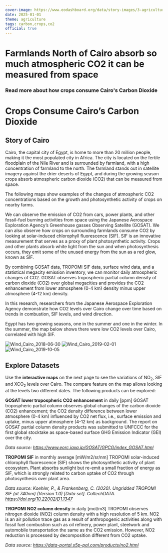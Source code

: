 ```yaml
---
cover-image: https://www.eodashboard.org/data/story-images/3-agriculture-crops.jpg
date: 2025-01-01
theme: agriculture
tags: carbon,crops,co2
official: true
---
```


# Farmlands North of Cairo absorb so much atmospheric CO2 it can be measured from space <!--{ as="img" mode="hero" src="https://www.eodashboard.org/data/story-images/3-agriculture-crops.jpg" }-->
### Read more about how crops consume Cairo's Carbon Dioxide <!--{ style="font-size:1.5rem;opacity:0.7;margin-top:1rem;" }-->

# Crops Consume Cairo’s Carbon Dioxide
## Story of Cairo

Cairo, the capital city of Egypt, is home to more than 20 million people, making it the most populated city in Africa. The city is located on the fertile floodplain of the Nile River and is surrounded by farmland, with a high concentration of farmland to the north. The farmland stands out in satellite imagery against the drier deserts of Egypt, and during the growing season crops absorb atmospheric carbon dioxide (CO2) that can be measured from space.

The following maps show examples of the changes of atmospheric CO2 concentrations based on the growth and photosynthetic activity of crops on nearby farms.

We can observe the emission of CO2 from cars, power plants, and other fossil-fuel burning activities from space using the Japanese Aerospace Exploration Agency’s Greenhouse gasses Observing Satellite (GOSAT). We can also observe how crops on surrounding farmlands consume CO2 by looking at solar-induced chlorophyll fluorescence (SIF). SIF is an innovative measurement that serves as a proxy of plant photosynthetic activity. Crops and other plants absorb white light from the sun and when photosynthesis occurs, they emit some of the unused energy from the sun as a red glow, known as SIF.

By combining GOSAT data, TROPOMI SIF data, surface wind data, and a statistical megacity emission inventory, we can monitor daily atmospheric changes of CO2. GOSAT observes tropospheric partial column density of carbon dioxide (CO2) over global megacities and provides the CO2 enhancement from lower atmosphere (0-4 km) density minus upper atmosphere (4-12 km) density.

In this research, researchers from the Japanese Aerospace Exploration Agency demonstrate how CO2 levels over Cairo change over time based on trends in combustion, SIF levels, and wind direction.

Egypt has two growing seasons, one in the summer and one in the winter. In the summer, the map below shows there were low CO2 levels over Cairo, correlated with high SIF.

![Wind_Cairo_2018-06-30](https://www.eodashboard.org/data/story-images/Wind_Cairo_2018-06-30_rev.png)
![Wind_Cairo_2019-02-01](https://www.eodashboard.org/data/story-images/Wind_Cairo_2019-02-01_rev.png)
![Wind_Cairo_2019-10-05](https://www.eodashboard.org/data/story-images/Wind_Cairo_2019-10-05_rev.png)

## Explore Datasets

Use the **interactive maps** on the next page to see the variations of NO<sub>2</sub>, SIF and XCO<sub>2</sub> levels over Cairo. The compare feature on the map allows looking at the levels two different dates. The following products can be explored:

**GOSAT lower tropospheric CO2 enhancement** in daily [ppm] GOSAT tropospheric partial column observes global changes of the carbon dioxide (CO2) enhancement; the CO2 density difference between lower atmosphere (0-4 km) influenced by CO2 net flux, i.e., surface emission and uptake, minus upper atmosphere (4-12 km) as background. The report on GOSAT partial column density products was submitted to UNFCCC for the first global stocktake as space-based surface GHG Emission Indicator (GEI) over the city.

_Data source: <https://www.eorc.jaxa.jp/GOSAT/GPCG/index_GOSAT.html>_

**TROPOMI SIF** in monthly average [mW/m2/sr/nm] TROPOMI solar-induced chlorophyll fluorescence (SIF) shows the photosynthetic activity of plant ecosystem. Plant absorbs sunlight but re-emit a small fraction of energy as SIF, which is strongly related to carbon uptake of CO2 through photosynthesis over plant area.

_Data source: Koehler, P., & Frankenberg, C. (2020). Ungridded TROPOMI SIF (at 740nm) (Version 1.0) [Data set]. CaltechDATA. <https://doi.org/10.22002/D1.1347>_

**TROPOMI NO2 column density** in daily [mol/m3] TROPOMI observes nitrogen dioxide (NO2) column density with a high resolution of 5 km. NO2 is an air pollution trace gas as a result of anthropogenic activities along with fossil fuel combustion such as oil refinery, power plant, steelwork and automobile transportation the same as the CO2 emission. However, NO2 reduction is processed by decomposition different from CO2 uptake.

_Data source: <https://data-portal.s5p-pal.com/products/no2.html>_